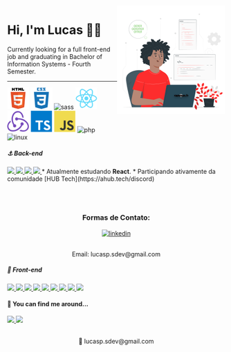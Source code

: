 <img align="right" src="erebor.svg" width=250px />

<h1>Hi, I'm Lucas 🖖🏾</h1>

<p>Currently looking for a full front-end job and graduating in Bachelor of Information Systems - Fourth Semester.</p>

<hr>
<img src="https://raw.githubusercontent.com/devicons/devicon/master/icons/html5/html5-original-wordmark.svg" alt="html5"  width="50" height="50"/>
<img src="https://raw.githubusercontent.com/devicons/devicon/master/icons/css3/css3-plain-wordmark.svg" alt="css3"  width="50" height="50"/>
<img src="https://img.icons8.com/color/452/sass.png" alt="sass" width="50" height="50">
<img src="https://raw.githubusercontent.com/devicons/devicon/master/icons/react/react-original.svg" alt="react" width="50" height="50" />
<img src="https://raw.githubusercontent.com/devicons/devicon/master/icons/redux/redux-original.svg" alt="redux" width="50" height="50" />
<img src="https://raw.githubusercontent.com/devicons/devicon/master/icons/typescript/typescript-original.svg" alt="typescript" width="50" height="50" />
<img src="https://raw.githubusercontent.com/devicons/devicon/master/icons/javascript/javascript-original.svg" alt="javascript" width="50" height="50"/>
<img src="https://img.icons8.com/dusk/64/000000/php-logo.png" alt="php" width="50" height="50">
<img src="https://cdn.iconscout.com/icon/free/png-512/linux-17-570099.png" alt="linux" width="50" height="50">

<h5>⚓ Back-end</h5>

<left>
    <a href="#">
        <img height="20px" src="https://img.shields.io/badge/PHP-777BB4?style=for-the-badge&logo=php&logoColor=white">
    </a>
    <a href="#">
        <img height="20px" src="https://img.shields.io/badge/MySQL-00000F?style=for-the-badge&logo=mysql&logoColor=white">
    </a>
    <a href="#">
        <img height="20px" src="https://img.shields.io/badge/SQLite-07405E?style=for-the-badge&logo=sqlite&logoColor=white">
    </a>
    <a href="#">
        <img height="20px" src="https://img.shields.io/badge/Insomnia-5849be?style=for-the-badge&logo=Insomnia&logoColor=white">
    </a>
</left>
* Atualmente estudando <b>React</b>.
* Participando ativamente da comunidade [HUB Tech](https://ahub.tech/discord)
</p>
<br>
<br>

<h3 align="center">Formas de Contato:</h3>
<p align="center">
<a href="https://www.linkedin.com/in/lucas-souza-dev/" target="blank"><img align="center" src="https://cdn.jsdelivr.net/npm/simple-icons@3.0.1/icons/linkedin.svg" alt="linkedin" height="30" width="30" /></a>
<br>
<br>
 <p align="center">Email: lucasp.sdev@gmail.com</p>
</p>


<h5>📏 Front-end</h5>

<left>
    <a href="#">
        <img height="20px" src="https://img.shields.io/badge/HTML5-E34F26?style=for-the-badge&logo=html5&logoColor=white">
    </a>
    <a href="#">
        <img height="20px" src="https://img.shields.io/badge/CSS3-1572B6?style=for-the-badge&logo=css3&logoColor=white">
    </a>
     <a href="#">
        <img height="20px" src="https://img.shields.io/badge/Sass-CC6699?style=for-the-badge&logo=sass&logoColor=white">
    </a>
    <a href="#">
        <img height="20px" src="https://img.shields.io/badge/JavaScript-F7DF1E?style=for-the-badge&logo=javascript&logoColor=black">
    </a>
    <a href="#">
        <img height="20px" src="https://img.shields.io/badge/TypeScript-007ACC?style=for-the-badge&logo=typescript&logoColor=white">
    </a>
    <a href="#">
        <img height="20px" src="https://img.shields.io/badge/React-20232A?style=for-the-badge&logo=react&logoColor=61DAFB">
    </a>
    <a href="#">
        <img height="20px" src="https://img.shields.io/badge/React_Router-CA4245?style=for-the-badge&logo=react-router&logoColor=white">
    </a>
    <a href="#">
        <img height="20px" src="https://img.shields.io/badge/styled--components-DB7093?style=for-the-badge&logo=styled-components&logoColor=white">
    </a>
    <a href="#">
        <img height="20px" src="https://img.shields.io/badge/Bootstrap-563D7C?style=for-the-badge&logo=bootstrap&logoColor=white">
    </a>
    
</left>

<h4>🤿 You can find me around...</h4>

<left>
    <a href="https://open.spotify.com/user/911l5k0lyqc6ll6i6hhxhgan8">
        <img height="20px" src="https://img.shields.io/badge/Spotify-1ED760?&style=for-the-badge&logo=spotify&logoColor=white">
    </a>
    <a href="https://www.linkedin.com/in/lucas-souza-dev/">
        <img height="20px" src="https://img.shields.io/badge/LinkedIn-0077B5?style=for-the-badge&logo=linkedin&logoColor=white">
    </a>
</left>
<br>
<br>
    <p align="center">📧 lucasp.sdev@gmail.com</p>